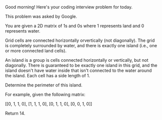 Good morning! Here's your coding interview problem for today.

This problem was asked by Google.

You are given a 2D matrix of 1s and 0s where 1 represents land and 0 represents
water.

Grid cells are connected horizontally orvertically (not diagonally). The grid is
completely surrounded by water, and there is exactly one island (i.e., one or
more connected land cells).

An island is a group is cells connected horizontally or vertically, but not
diagonally. There is guaranteed to be exactly one island in this grid, and the
island doesn't have water inside that isn't connected to the water around the
island. Each cell has a side length of 1.

Determine the perimeter of this island.

For example, given the following matrix:

[[0, 1, 1, 0],
[1, 1, 1, 0],
[0, 1, 1, 0],
[0, 0, 1, 0]]


Return 14.


